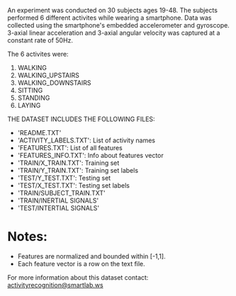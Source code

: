 An experiment was conducted on 30 subjects ages 19-48. The subjects performed 6 different activites while wearing a smartphone. 
Data was collected using the smartphone's embedded accelerometer and gyroscope. 3-axial linear acceleration and 3-axial angular velocity 
was captured at a constant rate of 50Hz.

The 6 activites were:
1. WALKING
2. WALKING_UPSTAIRS
3. WALKING_DOWNSTAIRS
4. SITTING
5. STANDING
6. LAYING

THE DATASET INCLUDES THE FOLLOWING FILES:
- 'README.TXT'
- 'ACTIVITY_LABELS.TXT': List of activity names
- 'FEATURES.TXT': List of all features
- 'FEATURES_INFO.TXT': Info about features vector
- 'TRAIN/X_TRAIN.TXT': Training set
- 'TRAIN/Y_TRAIN.TXT': Training set labels
- 'TEST/Y_TEST.TXT': Testing set
- 'TEST/X_TEST.TXT': Testing set labels
- 'TRAIN/SUBJECT_TRAIN.TXT'
- 'TRAIN/INERTIAL SIGNALS'
- 'TEST/INTERTIAL SIGNALS'

Notes: 
======
- Features are normalized and bounded within [-1,1].
- Each feature vector is a row on the text file.

For more information about this dataset contact: activityrecognition@smartlab.ws

